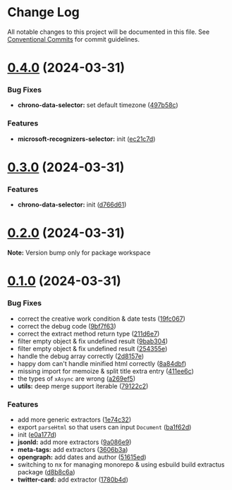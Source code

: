 # Change Log

All notable changes to this project will be documented in this file.
See [Conventional Commits](https://conventionalcommits.org) for commit guidelines.

# [0.4.0](https://github.com/extractus/extractus/compare/v0.3.0...v0.4.0) (2024-03-31)

### Bug Fixes

- **chrono-data-selector:** set default timezone ([497b58c](https://github.com/extractus/extractus/commit/497b58c00a8904b62db7081337dc2b728e647979))

### Features

- **microsoft-recognizers-selector:** init ([ec21c7d](https://github.com/extractus/extractus/commit/ec21c7db62a39c18a9d33291d4125fb7bc5f642a))

# [0.3.0](https://github.com/extractus/extractus/compare/v0.2.0...v0.3.0) (2024-03-31)

### Features

- **chrono-data-selector:** init ([d766d61](https://github.com/extractus/extractus/commit/d766d6115a1769565086ea74179a98b1b53aa48f))

# [0.2.0](https://github.com/extractus/extractus/compare/v0.1.0...v0.2.0) (2024-03-31)

**Note:** Version bump only for package workspace

# [0.1.0](https://github.com/extractus/extractus/compare/e0a177d82f1add97f367e8e765cf3839fd6a7e4c...v0.1.0) (2024-03-31)

### Bug Fixes

- correct the creative work condition & date tests ([19fc067](https://github.com/extractus/extractus/commit/19fc067d3f1ca9ab4dcf2dd424b6d376df8ab164))
- correct the debug code ([9bf7f63](https://github.com/extractus/extractus/commit/9bf7f632a56729ff318b3b0a80804f113fe0c163))
- correct the extract method return type ([211d6e7](https://github.com/extractus/extractus/commit/211d6e791169cd1944afbab093274711e526d6f3))
- filter empty object & fix undefined result ([9bab304](https://github.com/extractus/extractus/commit/9bab3044ad218566b170840f6aeaa8e16cfcbda9))
- filter empty object & fix undefined result ([254355e](https://github.com/extractus/extractus/commit/254355ea150bfb4767ee0cd4ecbe56ccf7d049ab))
- handle the debug array correctly ([2d8157e](https://github.com/extractus/extractus/commit/2d8157e2f71a48181999c70f75217a128e708b54))
- happy dom can't handle minified html correctly ([8a84dbf](https://github.com/extractus/extractus/commit/8a84dbf9ad4d0cbdefb5977510e9f46561f98033))
- missing import for memoize & split title extra entry ([411ee6c](https://github.com/extractus/extractus/commit/411ee6c6b440526236fdbd5d64d3733937f14c33))
- the types of `xAsync` are wrong ([a269ef5](https://github.com/extractus/extractus/commit/a269ef5e4ed273a18469630e41908737eaf43bdc))
- **utils:** deep merge support iterable ([79122c2](https://github.com/extractus/extractus/commit/79122c2202f06952b40debfc26c81aef45cdb22f))

### Features

- add more generic extractors ([1e74c32](https://github.com/extractus/extractus/commit/1e74c32056945704004ff2b8c7f7055ffd3a621c))
- export `parseHtml` so that users can input `Document` ([ba1f62d](https://github.com/extractus/extractus/commit/ba1f62d17a06672296d0595fc3e6b9713f0273b7))
- init ([e0a177d](https://github.com/extractus/extractus/commit/e0a177d82f1add97f367e8e765cf3839fd6a7e4c))
- **jsonld:** add more extractors ([9a086e9](https://github.com/extractus/extractus/commit/9a086e983f69f3018509ebc52f13a7b46676c8fe))
- **meta-tags:** add extractors ([3606b3a](https://github.com/extractus/extractus/commit/3606b3a7564338c7d5e67629b7d14420dd643a12))
- **opengraph:** add dates and author ([51615ed](https://github.com/extractus/extractus/commit/51615ed6a9b7c2d7af5fd6a313058ab2167e0eff))
- switching to nx for managing monorepo & using esbuild build extractus package ([d8b8c6a](https://github.com/extractus/extractus/commit/d8b8c6abb91e220663cfc36ca0fe770226a95b50))
- **twitter-card:** add extractor ([1780b4d](https://github.com/extractus/extractus/commit/1780b4d1f379b3c2462cb2f12783e14b6bd5cda8))
